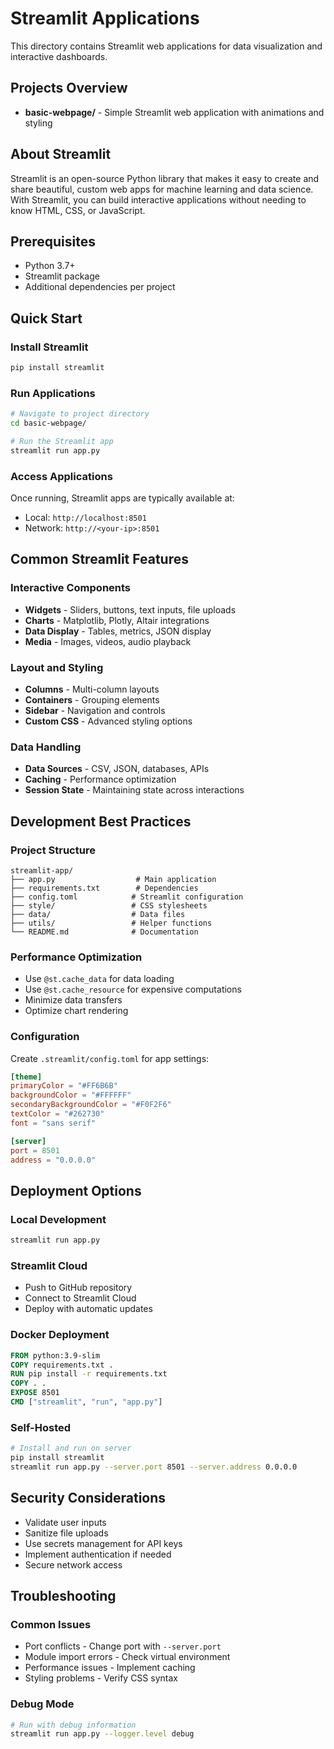 # Streamlit Applications

This directory contains Streamlit web applications for data visualization and interactive dashboards.

## Projects Overview

- **basic-webpage/** - Simple Streamlit web application with animations and styling

## About Streamlit

Streamlit is an open-source Python library that makes it easy to create and share beautiful, custom web apps for machine learning and data science. With Streamlit, you can build interactive applications without needing to know HTML, CSS, or JavaScript.

## Prerequisites

- Python 3.7+
- Streamlit package
- Additional dependencies per project

## Quick Start

### Install Streamlit
```bash
pip install streamlit
```

### Run Applications
```bash
# Navigate to project directory
cd basic-webpage/

# Run the Streamlit app
streamlit run app.py
```

### Access Applications
Once running, Streamlit apps are typically available at:
- Local: `http://localhost:8501`
- Network: `http://<your-ip>:8501`

## Common Streamlit Features

### Interactive Components
- **Widgets** - Sliders, buttons, text inputs, file uploads
- **Charts** - Matplotlib, Plotly, Altair integrations
- **Data Display** - Tables, metrics, JSON display
- **Media** - Images, videos, audio playback

### Layout and Styling
- **Columns** - Multi-column layouts
- **Containers** - Grouping elements
- **Sidebar** - Navigation and controls
- **Custom CSS** - Advanced styling options

### Data Handling
- **Data Sources** - CSV, JSON, databases, APIs
- **Caching** - Performance optimization
- **Session State** - Maintaining state across interactions

## Development Best Practices

### Project Structure
```
streamlit-app/
├── app.py                  # Main application
├── requirements.txt        # Dependencies
├── config.toml            # Streamlit configuration
├── style/                 # CSS stylesheets
├── data/                  # Data files
├── utils/                 # Helper functions
└── README.md              # Documentation
```

### Performance Optimization
- Use `@st.cache_data` for data loading
- Use `@st.cache_resource` for expensive computations
- Minimize data transfers
- Optimize chart rendering

### Configuration
Create `.streamlit/config.toml` for app settings:
```toml
[theme]
primaryColor = "#FF6B6B"
backgroundColor = "#FFFFFF"
secondaryBackgroundColor = "#F0F2F6"
textColor = "#262730"
font = "sans serif"

[server]
port = 8501
address = "0.0.0.0"
```

## Deployment Options

### Local Development
```bash
streamlit run app.py
```

### Streamlit Cloud
- Push to GitHub repository
- Connect to Streamlit Cloud
- Deploy with automatic updates

### Docker Deployment
```dockerfile
FROM python:3.9-slim
COPY requirements.txt .
RUN pip install -r requirements.txt
COPY . .
EXPOSE 8501
CMD ["streamlit", "run", "app.py"]
```

### Self-Hosted
```bash
# Install and run on server
pip install streamlit
streamlit run app.py --server.port 8501 --server.address 0.0.0.0
```

## Security Considerations

- Validate user inputs
- Sanitize file uploads
- Use secrets management for API keys
- Implement authentication if needed
- Secure network access

## Troubleshooting

### Common Issues
- Port conflicts - Change port with `--server.port`
- Module import errors - Check virtual environment
- Performance issues - Implement caching
- Styling problems - Verify CSS syntax

### Debug Mode
```bash
# Run with debug information
streamlit run app.py --logger.level debug
```